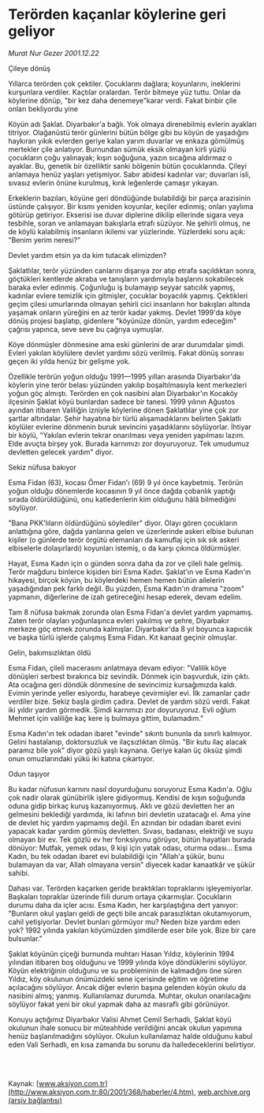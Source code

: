 # Terörden kaçanlar köylerine geri geliyor

*Murat Nur Gezer 2001.12.22*

<div>
 <p class="baslik">
  Çileye dönüş
 </p>
 <p class="baslik">
 </p>
 <p class="spot">
  Yıllarca terörden çok çektiler. Çocuklarını dağlara; koyunlarını, ineklerini kurşunlara verdiler. Kaçtılar oralardan. Terör bitmeye yüz tuttu. Onlar da köylerine dönüp, "bir kez daha denemeye"karar verdi. Fakat binbir çile onları bekliyordu yine
 </p>
 <p class="metin">
 </p>
 <p class="metin">
  Köyün adı Şaklat. Diyarbakır'a bağlı. Yok olmaya direnebilmiş evlerin ayakları titriyor. Olağanüstü terör günlerini bütün bölge gibi bu köyün de yaşadığını haykıran yıkık evlerden geriye kalan yarım duvarlar ve enkaza gömülmüş mertekler çile anlatıyor. Burnundan sümük eksik olmayan kirli yüzlü çocukların çoğu yalınayak; kışın soğuğuna, yazın sıcağına aldırmaz o ayaklar. Bu, genetik bir özelliktir sanki bölgenin bütün çocuklarında. Çileyi anlamaya henüz yaşları yetişmiyor. Sabır abidesi kadınlar var; duvarları isli, sıvasız evlerin önüne kurulmuş, kırık leğenlerde çamaşır yıkayan.
 </p>
 <p class="metin">
  Erkeklerin bazıları, köyüne geri döndüğünde bulabildiği bir parça arazisinin üstünde çalışıyor. Bir kısmı yeniden koyunlar, keçiler edinmiş; onları yaylıma götürüp getiriyor. Ekserisi ise duvar diplerine dikilip ellerinde sigara veya tesbihle, soran ve anlamayan bakışlarla etrafı süzüyor. Ne şehirli olmuş, ne de köylü kalabilmiş insanların ikilemi var yüzlerinde. Yüzlerdeki soru açık: "Benim yerim neresi?"
 </p>
 <p class="metin">
  Devlet yardım etsin ya da kim tutacak elimizden?
 </p>
 <p class="metin">
  Şaklatlılar, terör yüzünden canlarını dışarıya zor atıp etrafa saçıldıktan sonra, göçtükleri kentlerde akraba ve tanışların yardımıyla başlarını sokabilecek baraka evler edinmiş. Çoğunluğu iş bulamayıp seyyar satıcılık yapmış, kadınlar evlere temizlik için gitmişler, çocuklar boyacılık yapmış. Çektikleri geçim çilesi umurlarında olmayan şehirli cici insanların hor bakışları altında yaşamak onların yüreğini en az terör kadar yakmış. Devlet 1999'da köye dönüş projesi başlatıp, gidenlere "köyünüze dönün, yardım edeceğim" çağrısı yapınca, seve seve bu çağrıya uymuşlar.
 </p>
 <p class="metin">
  Köye dönmüşler dönmesine ama eski günlerini de arar durumdalar şimdi. Evleri yakılan köylülere devlet yardımı sözü verilmiş. Fakat dönüş sonrası geçen iki yılda henüz bir gelişme yok.
 </p>
 <p class="metin">
  Özellikle terörün yoğun olduğu 1991—1995 yılları arasında Diyarbakır'da  köylerin yine terör belası yüzünden yakılıp boşaltılmasıyla kent  merkezleri yoğun göç almıştı. Terörden en çok nasibini alan  Diyarbakır'ın Kocaköy ilçesinin Şaklat köyü bunlardan sadece bir tanesi. 1999 yılının Ağustos ayından itibaren Valiliğin izniyle  köylerine dönen Şaklatlılar yine çok zor şartlar altındalar. Şehir hayatına bir türlü alışamadıklarını belirten Şaklatlı köylüler evlerine dönmenin buruk sevincini yaşadıklarını söylüyorlar. İhtiyar bir köylü, "Yakılan evlerin tekrar onarılması veya yeniden yapılması lazım. Elde avuçta birşey yok. Burada karnımızı zor doyuruyoruz. Tek umudumuz devletten gelecek yardım" diyor.
 </p>
 <p class="metin">
  Sekiz nüfusa bakıyor
 </p>
 <p class="metin">
  Esma Fidan (63), kocası Ömer Fidan'ı (69) 9 yıl önce kaybetmiş. Terörün yoğun olduğu dönemlerde kocasının 9 yıl önce dağda çobanlık yaptığı sırada öldürüldüğünü, onu katledenlerin kim olduğunu hâlâ bilmediğini söylüyor.
 </p>
 <p class="metin">
  "Bana PKK'lıların öldürdüğünü söylediler" diyor. Olayı gören çocukların anlattığına göre, dağda yanlarına gelen ve üzerlerinde askeri elbise bulunan kişiler (o günlerde terör örgütü elemanları da kamuflaj için sık sık askeri elbiselerle dolaşırlardı) koyunları istemiş, o da karşı çıkınca öldürmüşler.
 </p>
 <p class="metin">
  Hayat, Esma Kadın için o günden sonra daha da zor ve çileli  hale gelmiş. Terör mağduru binlerce kişiden biri Esma Kadın. Şaklat'ın ve Esma Kadın'ın hikayesi, birçok köyün, bu köylerdeki hemen hemen bütün ailelerin yaşadığından pek farklı değil. Bu yüzden, Esma Kadın'ın dramına "zoom" yapmanın, diğerlerine de izah getireceğini hesap ederek, devam edelim.
 </p>
 <p class="metin">
  Tam 8 nüfusa bakmak zorunda olan Esma Fidan'a devlet yardım yapmamış. Zaten terör olayları yoğunlaşınca evleri yakılmış ve şehre, Diyarbakır merkeze göç etmek  zorunda kalmışlar.  Diyarbakır'da 8 yıl boyunca kapıcılık ve başka türlü işlerde çalışmış Esma Fidan. Kıt kanaat geçinir olmuşlar.
 </p>
 <p class="metin">
  Gelin, bakımsızlıktan öldü
 </p>
 <p class="metin">
  Esma Fidan, çileli macerasını anlatmaya devam ediyor: "Valilik köye dönüşleri serbest bırakınca biz sevindik. Dönmek için başvurduk, izin çıktı. Ata ocağına geri döndük dönmesine de sevincimiz kursağımızda kaldı. Evimin yerinde yeller esiyordu, harabeye çevirmişler evi.  İlk zamanlar çadır verdiler bize. Sekiz başla girdim çadıra. Devlet de yardım sözü verdi. Fakat iki yıldır yardım görmedik.  Şimdi karnımızı zor doyuruyoruz. Evli oğlum Mehmet için valiliğe kaç kere iş bulmaya gittim, bulamadım."
 </p>
 <p class="metin">
  Esma Kadın'ın tek odadan ibaret "evinde" sıkıntı bununla da sınırlı kalmıyor. Gelini hastalanıp, doktorsuzluk ve ilaçsızlıktan ölmüş. "Bir kutu ilaç alacak paramız bile yok" diyor gözü yaşlı kaynana. Geriye kalan üç öksüz şimdi onun omuzlarındaki yükü iki katına çıkartıyor.
 </p>
 <p class="metin">
  Odun taşıyor
 </p>
 <p class="metin">
  Bu kadar nüfusun karnını nasıl doyurduğunu soruyoruz Esma Kadın'a. Oğlu çok nadir olarak günübirlik işlere gidiyormuş. Kendisi de kışın soğuğunda oduna gidip birkaç kuruş kazanıyormuş.  Aklı ve gözü devletten her an gelmesini beklediği yardımda, iki lafının biri devletin uzatacağı el. Ama yine de devlet hiç yardım yapmamış değil. En azından bir odadan ibaret evini yapacak kadar yardım görmüş devletten. Sıvası, badanası, elektriği ve suyu olmayan bir ev. Tek gözlü ev her fonksiyonu görüyor, bütün hayatları burada dönüyor: Mutfak, yemek odası, 9 kişi için yatak odası, oturma odası...  Esma Kadın, bu tek odadan ibaret evi bulabildiği için "Allah'a şükür, bunu bulamayan da var, Allah olmayana versin" diyecek kadar kanaatkâr ve şükür sahibi.
 </p>
 <p class="metin">
  Dahası var. Terörden kaçarken geride bıraktıkları topraklarını işleyemiyorlar. Başkaları topraklar üzerinde fiili durum ortaya çıkarmışlar. Çocukların durumu daha da içler acısı. Esma Kadın, her karşılaştığına dert yanıyor: "Bunların okul yaşları geldi de geçti bile ancak parasızlıktan okutamıyorum, cahil yetişiyorlar. Devlet bunları görmüyor mu? Neden bize yardım eden yok? 1992 yılında yakılan köyümüzden şimdilerde eser bile yok. Bize bir çare bulsunlar."
 </p>
 <p class="metin">
  Şaklat köyünün çiçeği burnunda muhtarı Hasan Yıldız, köylerinin 1994 yılından itibaren boş olduğunu ve 1999 yılında köye döndüklerini söylüyor. Köyün elektriğinin olduğunu ve su probleminin de kalmadığını öne süren  Yıldız, köy okulunun önümüzdeki sene içerisinde eğitim ve öğretime açılacağını söylüyor. Ancak diğer evlerin başına gelenden köyün okulu da nasibini almış; yanmış. Kullanılamaz durumda. Muhtar, okulun onarılacağını söylüyor fakat yeni bir okul yapmak daha az masraflı gibi görünüyor.
 </p>
 <p class="metin">
  Konuyu açtığımız Diyarbakır Valisi Ahmet Cemil Serhadlı, Şaklat köyü okulunun ihale sonucu bir müteahhide verildiğini ancak okulun yapımına henüz başlanılmadığını söylüyor. Okulun kullanılamaz halde olduğunu kabul eden Vali Serhadlı, en kısa zamanda bu sorunu da halledeceklerini belirtiyor.
 </p>
 <p class="metin">
 </p>
 <br/>
 <br/>
</div>

Kaynak: [www.aksiyon.com.tr](http://www.aksiyon.com.tr:80/2001/368/haberler/4.htm), [web.archive.org (arşiv bağlantısı)](http://web.archive.org/web/20020415215053/http://www.aksiyon.com.tr:80/2001/368/haberler/4.htm)
